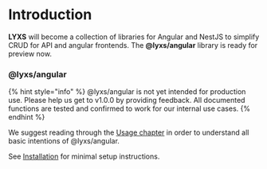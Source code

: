 # Introduction

**LYXS** will become a collection of libraries for Angular and NestJS to simplify CRUD for API and angular frontends. The **@lyxs/angular** library is ready for preview now.

### @lyxs/angular

{% hint style="info" %}
@lyxs/angular is not yet intended for production use. Please help us get to v1.0.0 by providing feedback. All documented functions are tested and confirmed to work for our internal use cases.
{% endhint %}

We suggest reading through the [Usage chapter](lyxs-angular/usage/) in order to understand all basic intentions of @lyxs/angular.

See [Installation](lyxs-angular/installation.md) for minimal setup instructions.

